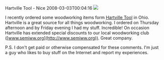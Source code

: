 Hartville Tool - Nice
2008-03-03T00:04:16
![](http://www.hartvilletool.com/shared/images/navbar//htlogo.jpg)

I recently ordered some woodworking items form [Hartville Tool](http://hartvilletool.com) in Ohio. Hartville is a great source for all things woodworking. I ordered on Thursday afternoon and by Friday evening I had my stuff. Incredible! On occasion Hartville has extended special discounts to our local woodworking club ([www.semiww.org](http://www.semiww.org)). Great company.

P.S. I don't get paid or otherwise compensated for these comments. I'm just a guy who likes to buy stuff on the Internet and report my experiences.
